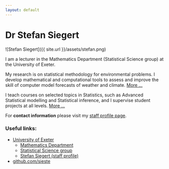 ```yaml
---
layout: default
---
```


# Dr Stefan Siegert

![Stefan Siegert]({{ site.url }}/assets/stefan.png)

I am a lecturer in the Mathematics Department (Statistical Science group) at
the University of Exeter. 

My research is on statistical methodology for environmental problems. I develop
mathematical and computational tools to assess and improve the skill of
computer model forecasts of weather and climate. [More ...](research)

I teach courses on selected topics in Statistics, such as Advanced Statistical
modelling and Statistical inference, and I supervise student projects at all
levels. [More ...](teaching)

For **contact information** please visit my [staff profile
page](http://emps.exeter.ac.uk/mathematics/staff/ss610).



### Useful links:

- [University of Exeter](https://www.exeter.ac.uk) 
  - [Mathematics Department](https://www.exeter.ac.uk/mathematics) 
  - [Statistical Science group](https://emps.exeter.ac.uk/mathematics/research/statistical-science/)
  - [Stefan Siegert (staff profile)](http://emps.exeter.ac.uk/mathematics/staff/ss610)
- [github.com/sieste](https://www.github.com/sieste)


